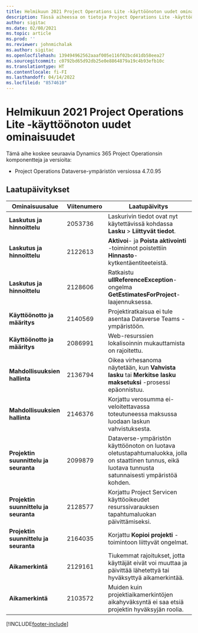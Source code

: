 ```yaml
---
title: Helmikuun 2021 Project Operations Lite -käyttöönoton uudet ominaisuudet
description: Tässä aiheessa on tietoja Project Operations Lite -käyttöönoton helmikuun 2021 version päivityksessä olevista laatupäivityksistä.
author: sigitac
ms.date: 02/08/2021
ms.topic: article
ms.prod: ''
ms.reviewer: johnmichalak
ms.author: sigitac
ms.openlocfilehash: 139494962562aaaf005e116f02bcd41db58eea27
ms.sourcegitcommit: c0792bd65d92db25e0e8864879a19c4b93efb10c
ms.translationtype: HT
ms.contentlocale: fi-FI
ms.lasthandoff: 04/14/2022
ms.locfileid: "8574610"
---
```

# <a name="whats-new-february-2021---project-operations-lite-deployment"></a>Helmikuun 2021 Project Operations Lite -käyttöönoton uudet ominaisuudet

Tämä aihe koskee seuraavia Dynamics 365 Project Operationsin komponentteja ja versioita:

  - Project Operations Dataverse-ympäristön versiossa 4.7.0.95

## <a name="quality-updates"></a>Laatupäivitykset

| **Ominaisuusalue** | **Viitenumero** | **Laatupäivitys** |
| --- | --- | --- |
| **Laskutus ja hinnoittelu** | 2053736 | Laskurivin tiedot ovat nyt käytettävissä kohdassa **Lasku** > **Liittyvät tiedot**. |
| **Laskutus ja hinnoittelu** | 2122613 | **Aktivoi**- ja **Poista aktivointi** -toiminnot poistettiin **Hinnasto**-kytkentäentiteeteistä. |
| **Laskutus ja hinnoittelu** | 2128606 | Ratkaistu **ullReferenceException**-ongelma **GetEstimatesForProject**-laajennuksessa. |
| **Käyttöönotto ja määritys** | 2140569 | Projektiratkaisua ei tule asentaa Dataverse Teams -ympäristöön. |
| **Käyttöönotto ja määritys** | 2086991 | Web-resurssien lokalisoinnin mukauttamista on rajoitettu. |
| **Mahdollisuuksien hallinta** | 2136794 | Oikea virhesanoma näytetään, kun **Vahvista lasku** tai **Merkitse lasku maksetuksi** -prosessi epäonnistuu. |
| **Mahdollisuuksien hallinta** | 2146376 | Korjattu verosumma ei-veloitettavassa toteutuneessa maksussa luodaan laskun vahvistuksesta. |
| **Projektin suunnittelu ja seuranta** | 2099879 | Dataverse-ympäristön käyttöönoton on luotava oletustapahtumaluokka, jolla on staattinen tunnus, eikä luotava tunnusta satunnaisesti ympäristöä kohden. |
| **Projektin suunnittelu ja seuranta** | 2128577 | Korjattu Project Servicen käyttöoikeudet resurssivarauksen tapahtumaluokan päivittämiseksi. |
| **Projektin suunnittelu ja seuranta** | 2164035 | Korjattu **Kopioi projekti** -toimintoon liittyvät ongelmat. |
| **Aikamerkintä** | 2129161 | Tiukemmat rajoitukset, jotta käyttäjät eivät voi muuttaa ja päivittää lähetettyä tai hyväksyttyä aikamerkintää. |
| **Aikamerkintä** | 2103572 | Muiden kuin projektiaikamerkintöjen aikahyväksyntä ei saa etsiä projektin hyväksyjän roolia. |


[!INCLUDE[footer-include](../../includes/footer-banner.md)]
